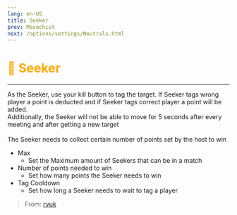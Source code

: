 ```yaml
---
lang: en-US
title: Seeker
prev: Masochist
next: /options/settings/Neutrals.html
---
```


# <font color="#ffaa00">🔎 <b>Seeker</b></font> <Badge text="Evil" type="tip" vertical="middle"/>
---

As the Seeker, use your kill button to tag the target. If Seeker tags wrong player a point is deducted and if Seeker tags correct player a point will be added.<br>
Additionally, the Seeker will not be able to move for 5 seconds after every meeting and after getting a new target<br><br>
The Seeker needs to collect certain number of points set by the host to win
* Max
  * Set the Maximum amount of Seekers that can be in a match
* Number of points needed to win
  * Set how many points the Seeker needs to win
* Tag Cooldown
  * Set how long a Seeker needs to wait to tag a player

> From: [ryuk](#)